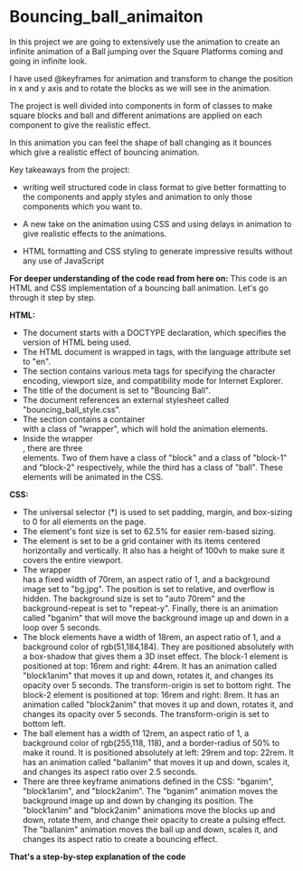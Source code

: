 # Bouncing_ball_animaiton
In this project we are going to extensively use the animation to create an infinite animation of a Ball jumping over the Square Platforms coming and going in infinite look.

I have used @keyframes for animation and transform to change the position in x and y axis and to rotate the blocks as we will see in the animation.



The project is well divided into  components in form of classes to make square blocks and ball and different animations are applied on each component to give the realistic effect.



In this animation you can feel the shape of ball changing as it bounces which give a realistic effect of bouncing animation.



Key takeaways from the project:

   - writing well structured code in class format to give better formatting  to the components and apply styles and animation to only those components which you want to.

   - A new take on the animation using CSS and using delays in animation to give realistic effects to the animations.

   - HTML formatting and CSS styling to generate impressive results without any use of JavaScript
   
   **For deeper understanding of the code read from here on:**
This code is an HTML and CSS implementation of a bouncing ball animation. Let's go through it step by step.

**HTML:**

 - The document starts with a DOCTYPE declaration, which specifies the version of HTML being used.
 - The HTML document is wrapped in <html> tags, with the language attribute set to "en".
 - The <head> section contains various meta tags for specifying the character encoding, viewport size, and compatibility mode for Internet Explorer.
 - The title of the document is set to "Bouncing Ball".
 - The document references an external stylesheet called "bouncing_ball_style.css".
 - The <body> section contains a container <div> with a class of "wrapper", which will hold the animation elements.
 - Inside the wrapper <div>, there are three <div> elements. Two of them have a class of "block" and a class of "block-1" and "block-2" respectively, while the third has a class of "ball". These elements will be animated in the CSS.

**CSS:**

 - The universal selector (*) is used to set padding, margin, and box-sizing to 0 for all elements on the page.
 - The <html> element's font size is set to 62.5% for easier rem-based sizing.
 - The <body> element is set to be a grid container with its items centered horizontally and vertically. It also has a height of 100vh to make sure it covers the entire viewport.
 - The wrapper <div> has a fixed width of 70rem, an aspect ratio of 1, and a background image set to "bg.jpg". The position is set to relative, and overflow is hidden. The background size is set to "auto 70rem" and the background-repeat is set to "repeat-y". Finally, there is an animation called "bganim" that will move the background image up and down in a loop over 5 seconds.
 - The block elements have a width of 18rem, an aspect ratio of 1, and a background color of rgb(51,184,184). They are positioned absolutely with a box-shadow that gives them a 3D inset effect. The block-1 element is positioned at top: 16rem and right: 44rem. It has an animation called "block1anim" that moves it up and down, rotates it, and changes its opacity over 5 seconds. The transform-origin is set to bottom right. The block-2 element is positioned at top: 16rem and right: 8rem. It has an animation called "block2anim" that moves it up and down, rotates it, and changes its opacity over 5 seconds. The transform-origin is set to bottom left.
 - The ball element has a width of 12rem, an aspect ratio of 1, a background color of rgb(255,118, 118), and a border-radius of 50% to make it round. It is positioned absolutely at left: 29rem and top: 22rem. It has an animation called "ballanim" that moves it up and down, scales it, and changes its aspect ratio over 2.5 seconds.
 - There are three keyframe animations defined in the CSS: "bganim", "block1anim", and "block2anim". The "bganim" animation moves the background image up and down by changing its position. The "block1anim" and "block2anim" animations move the blocks up and down, rotate them, and change their opacity to create a pulsing effect. The "ballanim" animation moves the ball up and down, scales it, and changes its aspect ratio to create a bouncing effect.

**That's a step-by-step explanation of the code**
